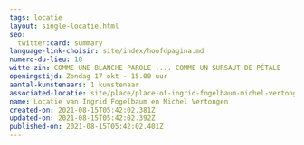 ```yaml
---
tags: locatie
layout: single-locatie.html
seo:
  twitter:card: summary
language-link-choisir: site/index/hoofdpagina.md
numero-du-lieu: 18
witte-zin: COMME UNE BLANCHE PAROLE .... COMME UN SURSAUT DE PÉTALE
openingstijd: Zondag 17 okt - 15.00 uur
aantal-kunstenaars: 1 kunstenaar
associated-locatie: site/place/place-of-ingrid-fogelbaum-michel-vertongen.md
name: Locatie van Ingrid Fogelbaum en Michel Vertongen
created-on: 2021-08-15T05:42:02.381Z
updated-on: 2021-08-15T05:42:02.392Z
published-on: 2021-08-15T05:42:02.401Z
---
```

